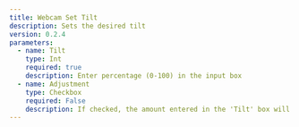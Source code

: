 ```yaml
---
title: Webcam Set Tilt
description: Sets the desired tilt
version: 0.2.4
parameters:
  - name: Tilt
    type: Int
    required: true
    description: Enter percentage (0-100) in the input box
  - name: Adjustment
    type: Checkbox
    required: False
    description: If checked, the amount entered in the 'Tilt' box will be added to the current setting
---
```

